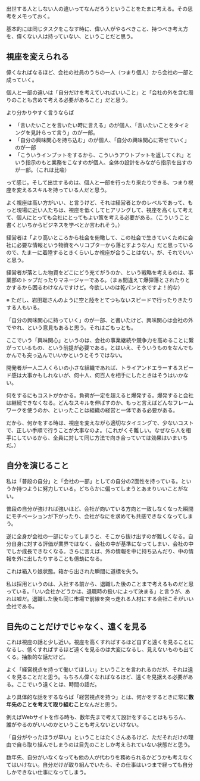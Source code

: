 出世する人としない人の違いってなんだろうということをたまに考える。その思考をメモっておく。

基本的には同じタスクをこなす時に、偉い人がやるべきこと、持つべき考え方を、偉くない人は持っていない、ということだと思う。

## 視座を変えられる

偉くなればなるほど、会社の社員のうちの一人（つまり個人）から会社の一部と成っていく。

個人と一部の違いは「自分だけを考えていればいいこと」と「会社の外を含む周りのことも含めて考える必要があること」だと思う。

より分かりやすく言うならば

*   「言いたいことを言いたい時に言える」のが個人、「言いたいことをタイミングを見計らって言う」のが一部。
*   「自分の興味関心を持ち込む」のが個人、「自分の興味関心に寄せていく」のが一部
*   「こういうインプットをするから、こういうアウトプットを返してくれ」という指示のもと業務をこなすのが個人、全体の設計をみながら指示を出すのが一部。（これは比喩）

って感じ。そして出世するのは、個人と一部を行ったり来たりできる、つまり視座を変えるスキルを持っている人だと思う。

よく視座は高い方がいい、と言うけど、それは経営者とかのレベルであって、もっと現場に近い人たちは、視座を低くしてヒアリングして、視座を高くして考えて、個人にとっても会社にとってもよい策を考える必要がある。（こういうこと書くといちからビジネスを学べとか言われそう。）

経営者は「より高いところから社会を俯瞰して、この社会で生きていくために会社に必要な情報という物資をヘリコプターから落とすような人」だと思っているので、たまーに着陸するときくらいしか視座が合うことはない。が、それでいいと思う。

経営者が落とした物資をどこにどう充てがうのか、という戦略を考えるのは、事業部のトップだったりマネージャーである。（まぁ間違えて爆弾落とされたりとかするから困るわけなんですけど。今欲しいのは乾パンと水ですよ！的な）

※ ただし、岩田聡さんのように空と陸をとてつもないスピードで行ったりきたりする人もいる。

「自分の興味関心に持っていく」のが一部、と書いたけど、興味関心は会社の外でやれ、という意見もあると思う。それはごもっとも。

ここでいう「興味関心」というのは、会社の事業継続や競争力を高めることに繋がっているもの、という前提が必要である。とはいえ、そういうものをなんでもかんでも突っ込んでいいかというとそうではない。

開発者が一人二人くらいの小さな組織であれば、トライアンドエラーするスピード感は大事かもしれないが、何十人、何百人を相手にしたときはそうはいかない。

何をするにもコストがかかる。負荷が一定を超えると爆発する。爆発すると会社は継続できなくなる。どんなスキルを伸ばすのか、もっと言えばどんなフレームワークを使うのか、といったことは組織の経営と一体である必要がある。

だから、何かをする時は、視座を変えながら適切なタイミングで、少ないコストで、正しい手順で行うことが大事なのよ。（これがくそ難しい。なぜなら人を相手にしているから、全員に対して同じ方法で向き合っていては効果はいまいちだ。）

## 自分を演じること

私は「普段の自分」と「会社の一部」としての自分の2面性を持っている。というか持つように努力している。どちらかに偏ってしまうとあまりいいことがない。

普段の自分が強ければ強いほど、会社が向いている方向と一致しなくなった瞬間にモチベーションが下がったり、会社がなにを求めても共感できなくなってしまう。

逆に全身が会社の一部になってしまうと、そこから抜け出すのが難しくなる。自分自身に対する評価が業界ではなく、会社の中が基準になってしまい、会社の中でしか成長できなくなる。さらに言えば、外の情報を中に持ち込んだり、中の情報を外に出したりすることも億劫になる。

これは箱入り娘状態。箱から出された瞬間に道標を失う。

私は採用というのは、入社する前から、退職した後のことまで考えるものだと思っている。「いい会社かどうかは、退職時の扱いによって決まる」と言うが、あれは嘘だ。退職した後も同じ市場で前線を突っ走れる人材にする会社こそがいい会社である。

## 目先のことだけでじゃなく、遠くを見る

これは視座の話と少し近い。視座を高くすればするほど自ずと遠くを見ることになるし、低くすればするほど遠くを見るのは大変になるし、見えないものも出てくる。抽象的な話だけど。

よく「経営視点を持って働いてほしい」ということを言われるのだが、それは遠くを見ることだと思う。もちろん偉くなればなるほど、遠くを見据える必要がある。ここでいう遠くとは、時間の話だ。

より具体的な話をするならば「経営視点を持つ」とは、何かをするときに常に**数年先のことを考えて取り組むこと**なんだと思う。

例えばWebサイトを作る時も、数年先まで考えて設計をすることはもちろん、誰がやるのがいいのかということも考えないといけない。

「自分がやったほうが早い」ということはたくさんあるけど、ただそれだけの理由で自ら取り組んでしまうのは目先のことしか考えられていない状態だと思う。

数年先、自分がいなくなっても他の人が代わりを務められるかどうかも考えなくてはいけない。自分だけが取り組んでいたら、その仕事はいつまで経っても自分しかできない仕事になってしまう。
